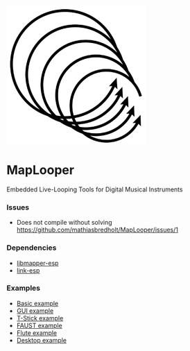 <img src="https://github.com/mathiasbredholt/MapLooper-misc/blob/master/MapLooper-logo.svg" width="320">

# MapLooper
Embedded Live-Looping Tools for Digital Musical Instruments

### Issues
- Does not compile without solving https://github.com/mathiasbredholt/MapLooper/issues/1

### Dependencies
- [libmapper-esp](https://github.com/mathiasbredholt/libmapper-esp)
- [link-esp](https://github.com/mathiasbredholt/link-esp)


### Examples
- [Basic example](https://github.com/mathiasbredholt/MapLooper-example)
- [GUI example](https://github.com/mathiasbredholt/MapLooper-gui)
- [T-Stick example](https://github.com/mathiasbredholt/MapLooper-tstick)
- [FAUST example](https://github.com/mathiasbredholt/MapLooper-faust)
- [Flute example](https://github.com/mathiasbredholt/MapLooper-flute)
- [Desktop example](https://github.com/mathiasbredholt/MapLooper-desktop)

